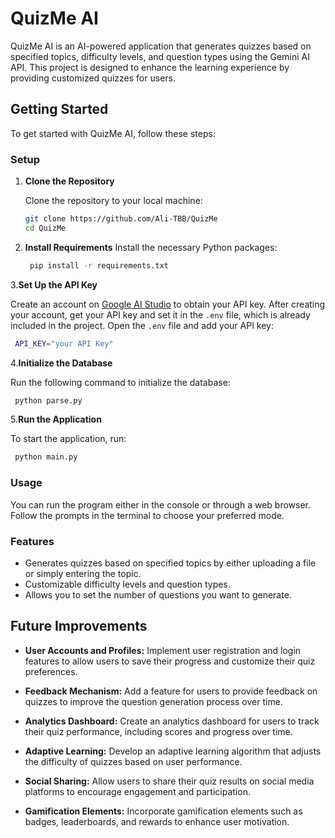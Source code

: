 # QuizMe AI

QuizMe AI is an AI-powered application that generates quizzes based on specified topics, difficulty levels, and question types using the Gemini AI API. This project is designed to enhance the learning experience by providing customized quizzes for users.

## Getting Started

To get started with QuizMe AI, follow these steps:

### Setup

1. **Clone the Repository**

   Clone the repository to your local machine:

   ```bash
   git clone https://github.com/Ali-TBB/QuizMe
   cd QuizMe
   ```

2. **Install Requirements**
Install the necessary Python packages:

   ```bash
    pip install -r requirements.txt
   ```
3.**Set Up the API Key**

Create an account on [Google AI Studio](https://aistudio.google.com) to obtain your API key. After creating your account, get your API key and set it in the `.env` file, which is already included in the project. Open the `.env` file and add your API key:
   ```bash
    API_KEY="your API Key"
   ```
4.**Initialize the Database**

Run the following command to initialize the database:
   ```bash
    python parse.py
   ```

5.**Run the Application**

To start the application, run:
   ```bash
    python main.py
   ```

### Usage

You can run the program either in the console or through a web browser. Follow the prompts in the terminal to choose your preferred mode.

### Features

- Generates quizzes based on specified topics by either uploading a file or simply entering the topic.
- Customizable difficulty levels and question types.
- Allows you to set the number of questions you want to generate.

## Future Improvements

- **User Accounts and Profiles:** Implement user registration and login features to allow users to save their progress and customize their quiz preferences.
  
- **Feedback Mechanism:** Add a feature for users to provide feedback on quizzes to improve the question generation process over time.

- **Analytics Dashboard:** Create an analytics dashboard for users to track their quiz performance, including scores and progress over time.

- **Adaptive Learning:** Develop an adaptive learning algorithm that adjusts the difficulty of quizzes based on user performance.

- **Social Sharing:** Allow users to share their quiz results on social media platforms to encourage engagement and participation.

- **Gamification Elements:** Incorporate gamification elements such as badges, leaderboards, and rewards to enhance user motivation.

